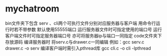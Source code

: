 # mychatroom
bin文件夹下包含 serv 、cli两个可执行文件分别对应服务器与客户端 用命令行运行时若不带参数 默认使用55555端口 运行服务器文件时可指定使用的端口号 运行客户端文件时可指定服务器端口号 亦可将服务器ip与端口一同指定
code文件夹下存放源码 编译服务器时 将serv.c与drawer.c一同编辑 例如：gcc serv.c drawer.c -o serv 编译客户端时需引入pthread库 gcc cli.c -o cli -lpthread